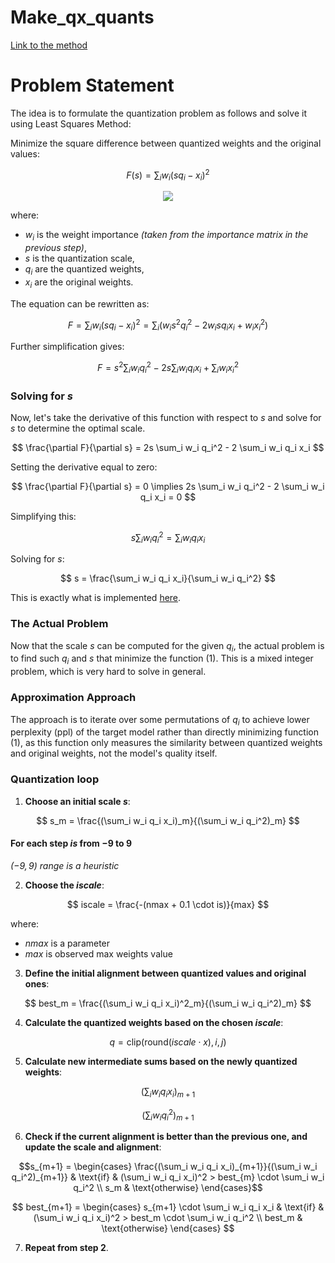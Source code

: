 # Make_qx_quants
[Link to the method](https://github.com/ggerganov/llama.cpp/blob/30f80ca0bcee58669ada7a94244eeccc8c4807cc/ggml/src/ggml-quants.c#L1639)

# Problem Statement

The idea is to formulate the quantization problem as follows and solve it using Least Squares Method:

Minimize the square difference between quantized weights and the original values:

```math
F(s) = \sum_i w_i (s q_i - x_i)^2 \tag{1}
```

<p align="center"> 
<img src="https://latex.codecogs.com/gif.latex?F(s)=\sum_i w_i (s q_i - x_i)^2 \tag{1}" />
</p>
<!-- $$F(s) = \sum_i w_i (s q_i - x_i)^2 \tag{1} $$ -->

where:
- $w_i$ is the weight importance *(taken from the importance matrix in the previous step)*,
- $s$ is the quantization scale,
- $q_i$ are the quantized weights,
- $x_i$ are the original weights.

The equation can be rewritten as:

$$
F = \sum_i w_i (s q_i - x_i)^2 = 
\sum_i (w_i s^2 q_i^2 - 2 w_i s q_i x_i + w_i x_i^2)
$$

Further simplification gives:

$$
F = s^2 \sum_i w_i q_i^2 - 2s \sum_i w_i q_i x_i + \sum_i w_i x_i^2
$$

### Solving for $s$

Now, let's take the derivative of this function with respect to $s$ and solve for $s$ to determine the optimal scale.

$$
\frac{\partial F}{\partial s} = 2s \sum_i w_i q_i^2 - 2 \sum_i w_i q_i x_i
$$

Setting the derivative equal to zero:

$$
\frac{\partial F}{\partial s} = 0 \implies 2s \sum_i w_i q_i^2 - 2 \sum_i w_i q_i x_i = 0
$$

Simplifying this:

$$
s \sum_i w_i q_i^2 = \sum_i w_i q_i x_i
$$

Solving for $s$:

$$
s = \frac{\sum_i w_i q_i x_i}{\sum_i w_i q_i^2}
$$

This is exactly what is implemented [here](https://github.com/ggerganov/llama.cpp/blob/30f80ca0bcee58669ada7a94244eeccc8c4807cc/ggml/src/ggml-quants.c#L1681).

### The Actual Problem

Now that the scale $s$ can be computed for the given $q_i$, the actual problem is to find such $q_i$ and $s$ that minimize the function $(1)$. This is a mixed integer problem, which is very hard to solve in general.

### Approximation Approach

The approach is to iterate over some permutations of $q_i$ to achieve lower perplexity (ppl) of the target model rather than directly minimizing function (1), as this function only measures the similarity between quantized weights and original weights, not the model's quality itself.

### Quantization loop


1. **Choose an initial scale $s$**:

$$
s_m = \frac{(\sum_i w_i q_i x_i)_m}{(\sum_i w_i q_i^2)_m}
$$

#### For each step $is$ from $-9$ to $9$

*$(-9, 9)$ range is a heuristic*


2. **Choose the $iscale$**:

$$
iscale = \frac{-(nmax + 0.1 \cdot is)}{max}
$$

where:
* $nmax$ is a parameter
* $max$ is observed max weights value

3. **Define the initial alignment between quantized values and original ones**:

$$
best_m = \frac{(\sum_i w_i q_i x_i)^2_m}{(\sum_i w_i q_i^2)_m}
$$

4. **Calculate the quantized weights based on the chosen $iscale$**:

$$
q = \text{clip}(\text{round}(iscale \cdot x), i, j)
$$

5. **Calculate new intermediate sums based on the newly quantized weights**:

$$
(\sum_i w_i q_i x_i)_{m+1}
$$

$$
(\sum_i w_i q_i^2)_{m+1}
$$

6. **Check if the current alignment is better than the previous one, and update the scale and alignment**:

```math
s_{m+1} = 
\begin{cases}
\frac{(\sum_i w_i q_i x_i)_{m+1}}{(\sum_i w_i q_i^2)_{m+1}} & \text{if} & (\sum_i w_i q_i x_i)^2 > best_{m} \cdot \sum_i w_i q_i^2 \\
s_m & \text{otherwise}
\end{cases}
```

$$
best_{m+1} = 
\begin{cases} 
s_{m+1} \cdot \sum_i w_i q_i x_i & \text{if} & (\sum_i w_i q_i x_i)^2 > best_m \cdot \sum_i w_i q_i^2 \\
best_m & \text{otherwise}
\end{cases}
$$

7. **Repeat from step $2$**.